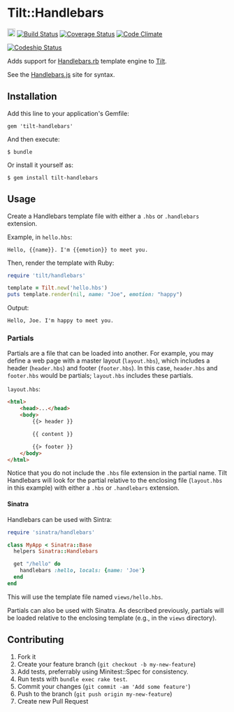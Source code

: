 # Tilt::Handlebars
<a href="http://badge.fury.io/rb/tilt-handlebars"><img src="https://badge.fury.io/rb/tilt-handlebars@2x.png" alt="Gem Version" height="18"></a>
[![Build Status](https://travis-ci.org/jimothyGator/tilt-handlebars.png?branch=develop)](https://travis-ci.org/jimothyGator/tilt-handlebars)
[![Coverage Status](https://coveralls.io/repos/jimothyGator/tilt-handlebars/badge.png?branch=develop)](https://coveralls.io/r/jimothyGator/tilt-handlebars?branch=develop)
[![Code Climate](https://codeclimate.com/github/jimothyGator/tilt-handlebars.png)](https://codeclimate.com/github/jimothyGator/tilt-handlebars)

[![Codeship Status](https://www.codeship.io/projects/71da7c90-ee55-0130-eff4-7205960840ac/status)](https://www.codeship.io/projects/6182)

Adds support for [Handlebars.rb](https://github.com/cowboyd/handlebars.rb) template 
engine to [Tilt](https://github.com/rtomayko/tilt).

See the [Handlebars.js](http://handlebarsjs.com) site for syntax.

## Installation

Add this line to your application's Gemfile:

    gem 'tilt-handlebars'

And then execute:

    $ bundle

Or install it yourself as:

    $ gem install tilt-handlebars

## Usage

Create a Handlebars template file with either a `.hbs` or `.handlebars` extension. 

Example, in `hello.hbs`:

```
Hello, {{name}}. I'm {{emotion}} to meet you.
```

Then, render the template with Ruby:

```ruby
require 'tilt/handlebars'

template = Tilt.new('hello.hbs')
puts template.render(nil, name: "Joe", emotion: "happy")
```

Output:

	Hello, Joe. I'm happy to meet you.

### Partials

Partials are a file that can be loaded into another. For example, you may define a web page with 
a master layout (`layout.hbs`), which includes a header (`header.hbs`) and footer (`footer.hbs`).
In this case, `header.hbs` and `footer.hbs` would be partials; `layout.hbs` includes these partials.

`layout.hbs`:

```html
<html>
	<head>...</head>
	<body>
		{{> header }}

		{{ content }}

		{{> footer }}
	</body>
</html>
```

Notice that you do not include the `.hbs` file extension in the partial name. Tilt Handlebars 
will look for the partial relative to the enclosing file (`layout.hbs` in this example) with
either a `.hbs` or `.handlebars` extension.

#### Sinatra

Handlebars can be used with Sintra:

```ruby
require 'sinatra/handlebars'

class MyApp < Sinatra::Base
  helpers Sinatra::Handlebars

  get "/hello" do
    handlebars :hello, locals: {name: 'Joe'}
  end
end
```

This will use the template file named `views/hello.hbs`.

Partials can also be used with Sinatra. As described previously, partials will be loaded
relative to the enclosing template (e.g., in the `views` directory).

## Contributing

1. Fork it
2. Create your feature branch (`git checkout -b my-new-feature`)
3. Add tests, preferrably using Minitest::Spec for consistency.
4. Run tests with `bundle exec rake test`.
5. Commit your changes (`git commit -am 'Add some feature'`)
6. Push to the branch (`git push origin my-new-feature`)
7. Create new Pull Request
